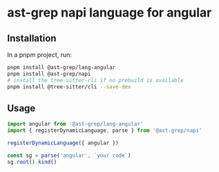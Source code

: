 # ast-grep napi language for angular

## Installation

In a pnpm project, run:

```bash
pnpm install @ast-grep/lang-angular
pnpm install @ast-grep/napi
# install the tree-sitter-cli if no prebuild is available
pnpm install @tree-sitter/cli --save-dev
```

## Usage

```js
import angular from '@ast-grep/lang-angular'
import { registerDynamicLanguage, parse } from '@ast-grep/napi'

registerDynamicLanguage({ angular })

const sg = parse('angular', `your code`)
sg.root().kind()
```
